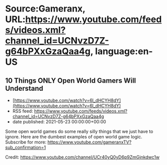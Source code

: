 # Source:Gameranx, URL:https://www.youtube.com/feeds/videos.xml?channel_id=UCNvzD7Z-g64bPXxGzaQaa4g, language:en-US

## 10 Things ONLY Open World Gamers Will Understand
 - [https://www.youtube.com/watch?v=6l_dHCYH8dY](https://www.youtube.com/watch?v=6l_dHCYH8dY)
 - RSS feed: https://www.youtube.com/feeds/videos.xml?channel_id=UCNvzD7Z-g64bPXxGzaQaa4g
 - date published: 2021-05-23 00:00:00+00:00

Some open world games do some really silly things that we just have to ignore. Here are the dumbest examples of open world game logic.
Subscribe for more: https://www.youtube.com/gameranxTV?sub_confirmation=1

Credit: https://www.youtube.com/channel/UCr40yQ0yD6p9ZmGjnkdwc1w

